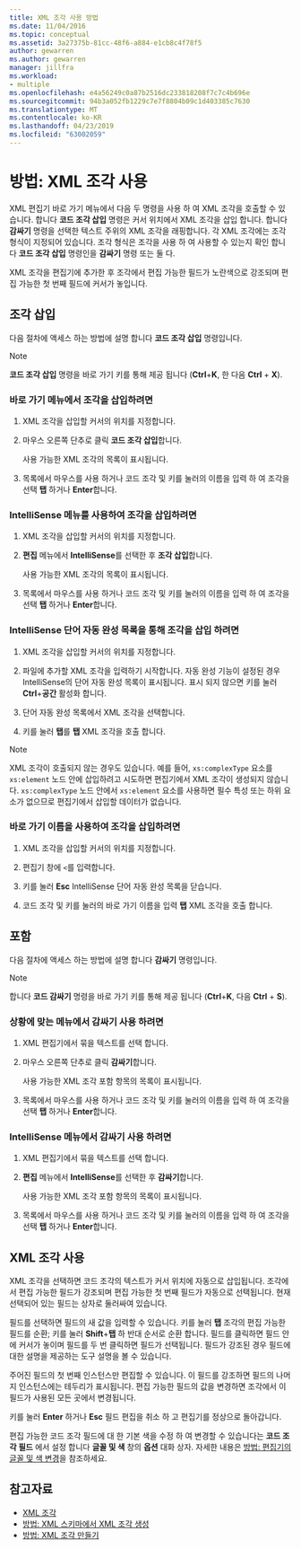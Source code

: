 ```yaml
---
title: XML 조각 사용 방법
ms.date: 11/04/2016
ms.topic: conceptual
ms.assetid: 3a27375b-81cc-48f6-a884-e1cb8c4f78f5
author: gewarren
ms.author: gewarren
manager: jillfra
ms.workload:
- multiple
ms.openlocfilehash: e4a56249c0a87b2516dc233818208f7c7c4b696e
ms.sourcegitcommit: 94b3a052fb1229c7e7f8804b09c1d403385c7630
ms.translationtype: MT
ms.contentlocale: ko-KR
ms.lasthandoff: 04/23/2019
ms.locfileid: "63002059"
---
```

# <a name="how-to-use-xml-snippets"></a>방법: XML 조각 사용

XML 편집기 바로 가기 메뉴에서 다음 두 명령을 사용 하 여 XML 조각을 호출할 수 있습니다. 합니다 **코드 조각 삽입** 명령은 커서 위치에서 XML 조각을 삽입 합니다. 합니다 **감싸기** 명령을 선택한 텍스트 주위의 XML 조각을 래핑합니다. 각 XML 조각에는 조각 형식이 지정되어 있습니다. 조각 형식은 조각을 사용 하 여 사용할 수 있는지 확인 합니다 **코드 조각 삽입** 명령인을 **감싸기** 명령 또는 둘 다.

XML 조각을 편집기에 추가한 후 조각에서 편집 가능한 필드가 노란색으로 강조되며 편집 가능한 첫 번째 필드에 커서가 놓입니다.

## <a name="insert-snippet"></a>조각 삽입

다음 절차에 액세스 하는 방법에 설명 합니다 **코드 조각 삽입** 명령입니다.

> [!NOTE]
> **코드 조각 삽입** 명령을 바로 가기 키를 통해 제공 됩니다 (**Ctrl**+**K**, 한 다음 **Ctrl** + **X**).

### <a name="to-insert-snippets-from-the-shortcut-menu"></a>바로 가기 메뉴에서 조각을 삽입하려면

1. XML 조각을 삽입할 커서의 위치를 지정합니다.

2. 마우스 오른쪽 단추로 클릭 **코드 조각 삽입**합니다.

   사용 가능한 XML 조각의 목록이 표시됩니다.

3. 목록에서 마우스를 사용 하거나 코드 조각 및 키를 눌러의 이름을 입력 하 여 조각을 선택 **탭** 하거나 **Enter**합니다.

### <a name="to-insert-snippets-using-the-intellisense-menu"></a>IntelliSense 메뉴를 사용하여 조각을 삽입하려면

1. XML 조각을 삽입할 커서의 위치를 지정합니다.

2. **편집** 메뉴에서 **IntelliSense**를 선택한 후 **조각 삽입**합니다.

   사용 가능한 XML 조각의 목록이 표시됩니다.

3. 목록에서 마우스를 사용 하거나 코드 조각 및 키를 눌러의 이름을 입력 하 여 조각을 선택 **탭** 하거나 **Enter**합니다.

### <a name="to-insert-snippets-through-the-intellisense-complete-word-list"></a>IntelliSense 단어 자동 완성 목록을 통해 조각을 삽입 하려면

1. XML 조각을 삽입할 커서의 위치를 지정합니다.

2. 파일에 추가할 XML 조각을 입력하기 시작합니다. 자동 완성 기능이 설정된 경우 IntelliSense의 단어 자동 완성 목록이 표시됩니다. 표시 되지 않으면 키를 눌러 **Ctrl**+**공간** 활성화 합니다.

3. 단어 자동 완성 목록에서 XML 조각을 선택합니다.

4. 키를 눌러 **탭**를 **탭** XML 조각을 호출 합니다.

> [!NOTE]
> XML 조각이 호출되지 않는 경우도 있습니다. 예를 들어, `xs:complexType` 요소를 `xs:element` 노드 안에 삽입하려고 시도하면 편집기에서 XML 조각이 생성되지 않습니다. `xs:complexType` 노드 안에서 `xs:element` 요소를 사용하면 필수 특성 또는 하위 요소가 없으므로 편집기에서 삽입할 데이터가 없습니다.

### <a name="to-insert-snippets-using-the-shortcut-name"></a>바로 가기 이름을 사용하여 조각을 삽입하려면

1. XML 조각을 삽입할 커서의 위치를 지정합니다.

2. 편집기 창에 `<`를 입력합니다.

3. 키를 눌러 **Esc** IntelliSense 단어 자동 완성 목록을 닫습니다.

4. 코드 조각 및 키를 눌러의 바로 가기 이름을 입력 **탭** XML 조각을 호출 합니다.

## <a name="surround-with"></a>포함

다음 절차에 액세스 하는 방법에 설명 합니다 **감싸기** 명령입니다.

> [!NOTE]
> 합니다 **코드 감싸기** 명령을 바로 가기 키를 통해 제공 됩니다 (**Ctrl**+**K**, 다음 **Ctrl** + **S**).

### <a name="to-use-surround-with-from-the-context-menu"></a>상황에 맞는 메뉴에서 감싸기 사용 하려면

1. XML 편집기에서 묶을 텍스트를 선택 합니다.

2. 마우스 오른쪽 단추로 클릭 **감싸기**합니다.

   사용 가능한 XML 조각 포함 항목의 목록이 표시됩니다.

3. 목록에서 마우스를 사용 하거나 코드 조각 및 키를 눌러의 이름을 입력 하 여 조각을 선택 **탭** 하거나 **Enter**합니다.

### <a name="to-use-surround-with-from-the-intellisense-menu"></a>IntelliSense 메뉴에서 감싸기 사용 하려면

1. XML 편집기에서 묶을 텍스트를 선택 합니다.

2. **편집** 메뉴에서 **IntelliSense**를 선택한 후 **감싸기**합니다.

   사용 가능한 XML 조각 포함 항목의 목록이 표시됩니다.

3. 목록에서 마우스를 사용 하거나 코드 조각 및 키를 눌러의 이름을 입력 하 여 조각을 선택 **탭** 하거나 **Enter**합니다.

## <a name="use-xml-snippets"></a>XML 조각 사용

XML 조각을 선택하면 코드 조각의 텍스트가 커서 위치에 자동으로 삽입됩니다. 조각에서 편집 가능한 필드가 강조되며 편집 가능한 첫 번째 필드가 자동으로 선택됩니다. 현재 선택되어 있는 필드는 상자로 둘러싸여 있습니다.

필드를 선택하면 필드의 새 값을 입력할 수 있습니다. 키를 눌러 **탭** 조각의 편집 가능한 필드를 순환; 키를 눌러 **Shift**+**탭** 하 반대 순서로 순환 합니다. 필드를 클릭하면 필드 안에 커서가 놓이며 필드를 두 번 클릭하면 필드가 선택됩니다. 필드가 강조된 경우 필드에 대한 설명을 제공하는 도구 설명을 볼 수 있습니다.

주어진 필드의 첫 번째 인스턴스만 편집할 수 있습니다. 이 필드를 강조하면 필드의 나머지 인스턴스에는 테두리가 표시됩니다. 편집 가능한 필드의 값을 변경하면 조각에서 이 필드가 사용된 모든 곳에서 변경됩니다.

키를 눌러 **Enter** 하거나 **Esc** 필드 편집을 취소 하 고 편집기를 정상으로 돌아갑니다.

편집 가능한 코드 조각 필드에 대 한 기본 색을 수정 하 여 변경할 수 있습니다는 **코드 조각 필드** 에서 설정 합니다 **글꼴 및 색** 창의 **옵션** 대화 상자. 자세한 내용은 [방법: 편집기의 글꼴 및 색 변경](../ide/reference/how-to-change-fonts-and-colors-in-the-editor.md)을 참조하세요.

## <a name="see-also"></a>참고자료

- [XML 조각](../xml-tools/xml-snippets.md)
- [방법: XML 스키마에서 XML 조각 생성](../xml-tools/how-to-generate-an-xml-snippet-from-an-xml-schema.md)
- [방법: XML 조각 만들기](../xml-tools/how-to-create-xml-snippets.md)